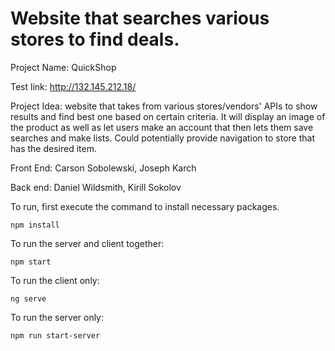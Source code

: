 # Website that searches various stores to find deals.
Project Name: QuickShop

Test link: http://132.145.212.18/

Project Idea: website that takes from various stores/vendors' APIs to show results and find best one based on certain criteria. It will display an image of the product as well as let users make an account that then lets them save searches and make lists. Could potentially provide navigation to store that has the desired item.

Front End:
Carson Sobolewski, 
Joseph Karch

Back end:
Daniel Wildsmith, 
Kirill Sokolov

To run, first execute the command to install necessary packages.
```
npm install
```

To run the server and client together:
```
npm start
```

To run the client only:
```
ng serve
```

To run the server only:
```
npm run start-server
```
